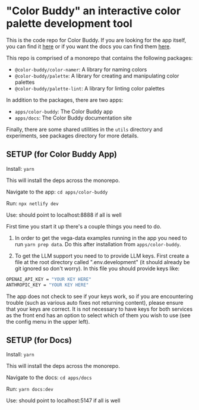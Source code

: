# "Color Buddy" an interactive color palette development tool

This is the code repo for Color Buddy. If you are looking for the app itself, you can find it [here](https://color-buddy.netlify.app/) or if you want the docs you can find them [here](https://color-buddy-docs.netlify.app/docs/).

This repo is comprised of a monorepo that contains the following packages:

- `@color-buddy/color-namer`: A library for naming colors
- `@color-buddy/palette`: A library for creating and manipulating color palettes
- `@color-buddy/palette-lint`: A library for linting color palettes

In addition to the packages, there are two apps:

- `apps/color-buddy`: The Color Buddy app
- `apps/docs`: The Color Buddy documentation site

Finally, there are some shared utilities in the `utils` directory and experiments, see packages directory for more details.

## SETUP (for Color Buddy App)

Install: `yarn`

This will install the deps across the monorepo.

Navigate to the app: `cd apps/color-buddy`

Run: `npx netlify dev`

Use: should point to localhost:8888 if all is well

First time you start it up there's a couple things you need to do.

1. In order to get the vega-data examples running in the app you need to run `yarn prep data`. Do this after installation from `apps/color-buddy`.

2. To get the LLM support you need to to provide LLM keys. First create a file at the root directory called ".env.development" (it should already be git ignored so don't worry). In this file you should provide keys like:

```sh
OPENAI_API_KEY = "YOUR KEY HERE"
ANTHROPIC_KEY = "YOUR KEY HERE"
```

The app does not check to see if your keys work, so if you are encountering trouble (such as various auto fixes not returning content), please ensure that your keys are correct. It is not necessary to have keys for both services as the front end has an option to select which of them you wish to use (see the config menu in the upper left).

## SETUP (for Docs)

Install: `yarn`

This will install the deps across the monorepo.

Navigate to the docs: `cd apps/docs`

Run: `yarn docs:dev`

Use: should point to localhost:5147 if all is well
